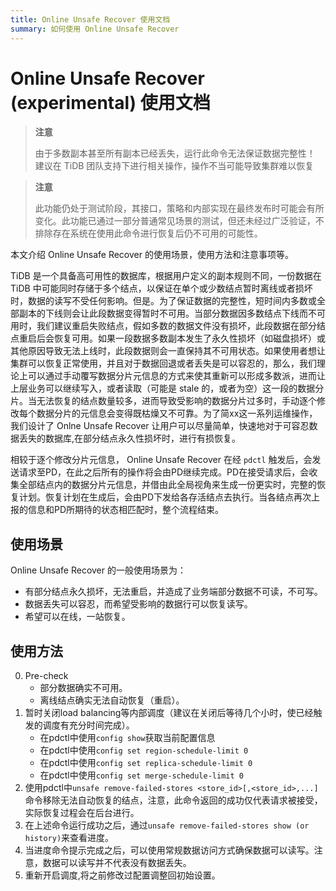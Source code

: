 ```yaml
---
title: Online Unsafe Recover 使用文档
summary: 如何使用 Online Unsafe Recover
---
```


# Online Unsafe Recover (experimental) 使用文档

> **注意**
>
> 由于多数副本甚至所有副本已经丢失，运行此命令无法保证数据完整性！
> 建议在 TiDB 团队支持下进行相关操作，操作不当可能导致集群难以恢复

> **注意**
>
> 此功能仍处于测试阶段，其接口，策略和内部实现在最终发布时可能会有所变化。此功能已通过一部分普通常见场景的测试，但还未经过广泛验证，不排除存在系统在使用此命令进行恢复后仍不可用的可能性。

本文介绍 Online Unsafe Recover 的使用场景，使用方法和注意事项等。

TiDB 是一个具备高可用性的数据库，根据用户定义的副本规则不同，一份数据在 TiDB 中可能同时存储于多个结点，以保证在单个或少数结点暂时离线或者损坏时，数据的读写不受任何影响。但是。为了保证数据的完整性，短时间内多数或全部副本的下线则会让此段数据变得暂时不可用。当部分数据因多数结点下线而不可用时，我们建议重启失败结点，假如多数的数据文件没有损坏，此段数据在部分结点重启后会恢复可用。如果一段数据多数副本发生了永久性损坏（如磁盘损坏）或其他原因导致无法上线时，此段数据则会一直保持其不可用状态。如果使用者想让集群可以恢复正常使用，并且对于数据回退或者丢失是可以容忍的，那么，我们理论上可以通过手动覆写数据分片元信息的方式来使其重新可以形成多数派，进而让上层业务可以继续写入，或者读取（可能是 stale 的，或者为空）这一段的数据分片。当无法恢复的结点数量较多，进而导致受影响的数据分片过多时，手动逐个修改每个数据分片的元信息会变得既枯燥又不可靠。为了简xx这一系列运维操作，我们设计了 Onlne Unsafe Recover 让用户可以尽量简单，快速地对于可容忍数据丢失的数据库,在部分结点永久性损坏时，进行有损恢复。

相较于逐个修改分片元信息， Online Unsafe Recover 在经 `pdctl` 触发后，会发送请求至PD，在此之后所有的操作将会由PD继续完成。PD在接受请求后，会收集全部结点内的数据分片元信息，并借由此全局视角来生成一份更实时，完整的恢复计划。恢复计划在生成后，会由PD下发给各存活结点去执行。当各结点再次上报的信息和PD所期待的状态相匹配时，整个流程结束。

## 使用场景

Online Unsafe Recover 的一般使用场景为：
* 有部分结点永久损坏，无法重启，并造成了业务端部分数据不可读，不可写。
* 数据丢失可以容忍，而希望受影响的数据行可以恢复读写。
* 希望可以在线，一站恢复。

## 使用方法

0. Pre-check
    * 部分数据确实不可用。
    * 离线结点确实无法自动恢复（重启）。
1. 暂时关闭load balancing等内部调度（建议在关闭后等待几个小时，使已经触发的调度有充分时间完成）。
    * 在pdctl中使用`config show`获取当前配置信息
    * 在pdctl中使用`config set region-schedule-limit 0`
    * 在pdctl中使用`config set replica-schedule-limit 0`
    * 在pdctl中使用`config set merge-schedule-limit 0`
2. 使用pdctl中`unsafe remove-failed-stores <store_id>[,<store_id>,...]`命令移除无法自动恢复的结点，注意，此命令返回的成功仅代表请求被接受，实际恢复过程会在后台进行。
3. 在上述命令运行成功之后，通过`unsafe remove-failed-stores show (or history)`来查看进度。
4. 当进度命令提示完成之后，可以使用常规数据访问方式确保数据可以读写。注意，数据可以读写并不代表没有数据丢失。
5. 重新开启调度,将之前修改过配置调整回初始设置。